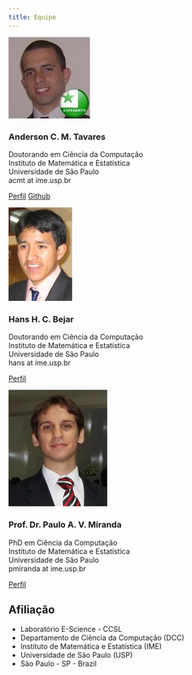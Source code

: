 ```yaml
---
title: Equipe
---
```


<div class="row">
<div class="col-sm-4 col-md-4">
  <div class="thumbnail">
  <img src="/images/anderson.jpg" alt="...">
  <div class="caption">
  <h3>Anderson C. M. Tavares</h3>
  <p>Doutorando em Ciência da Computação<br>
  Instituto de Matemática e Estatística<br>
  Universidade de São Paulo<br>
  <span class="label label-success">acmt at ime.usp.br</span></p>
  <p><a href="http://www.ime.usp.br/~acmt" class="btn btn-primary" role="button"><i class="fa fa-external-link" aria-hidden="true"></i>
Perfil</a> <a href="http://github.com/anderflash" class="btn btn-default" role="button"><i class="fa fa-github" aria-hidden="true"></i>
Github</a></p>
  </div>
  </div>
  </div>
<div class="col-sm-4 col-md-4">
  <div class="thumbnail">
  <img src="/images/hans.png" alt="...">
  <div class="caption">
  <h3>Hans H. C. Bejar</h3>
  <p>Doutorando em Ciência da Computação<br>
  Instituto de Matemática e Estatística<br>
  Universidade de São Paulo<br>
  <span class="label label-success">hans at ime.usp.br</span></p>
  <p><a href="http://www.vision.ime.usp.br/~hans" class="btn btn-primary" role="button"><i class="fa fa-external-link" aria-hidden="true"></i>
Perfil</a></p>
  </div>
  </div>
  </div>
<div class="col-sm-4 col-md-4">
  <div class="thumbnail">
  <img src="/images/paulo.png" alt="...">
  <div class="caption">
  <h3>Prof. Dr. Paulo A. V. Miranda </h3>
  <p>PhD em Ciência da Computação<br>
  Instituto de Matemática e Estatística<br>
  Universidade de São Paulo<br>
  <span class="label label-success">pmiranda at ime.usp.br</span></p>
  <p><a href="http://www.vision.ime.usp.br/~pmiranda" class="btn btn-primary" role="button"><i class="fa fa-external-link" aria-hidden="true"></i>
Perfil</a></p>
  </div>
  </div>
  </div>
</div>

## Afiliação

- Laboratório E-Science - CCSL
- Departamento de Ciência da Computação (DCC)
- Instituto de Matemática e Estatística (IME)
- Universidade de São Paulo (USP)
- São Paulo - SP - Brazil
